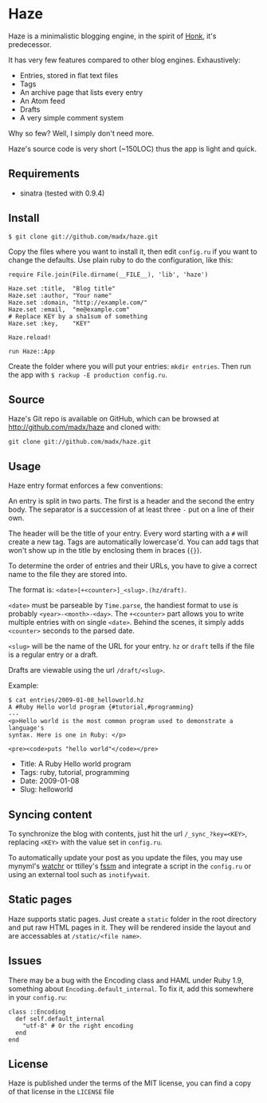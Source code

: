 Haze
====

Haze is a minimalistic blogging engine, in the spirit of
[Honk](http://github.com/madx/honk), it's predecessor.

It has very few features compared to other blog engines. Exhaustively:

* Entries, stored in flat text files
* Tags
* An archive page that lists every entry
* An Atom feed
* Drafts
* A very simple comment system

Why so few? Well, I simply don't need more.

Haze's source code is very short (~150LOC) thus the app is light and quick.

## Requirements ##############################################################

* sinatra (tested with 0.9.4)

## Install ###################################################################

    $ git clone git://github.com/madx/haze.git

Copy the files where you want to install it, then edit `config.ru` if you
want to change the defaults. Use plain ruby to do the configuration, like
this:

    require File.join(File.dirname(__FILE__), 'lib', 'haze')

    Haze.set :title,  "Blog title"
    Haze.set :author, "Your name"
    Haze.set :domain, "http://example.com/"
    Haze.set :email,  "me@example.com"
    # Replace KEY by a sha1sum of something
    Haze.set :key,    "KEY"

    Haze.reload!

    run Haze::App

Create the folder where you will put your entries: `mkdir entries`.
Then run the app with `$ rackup -E production config.ru`.

## Source ####################################################################

Haze's Git repo is available on GitHub, which can be browsed at
<http://github.com/madx/haze> and cloned with:

    git clone git://github.com/madx/haze.git

## Usage #####################################################################

Haze entry format enforces a few conventions:

An entry is split in two parts. The first is a header and the second the entry
body. The separator is a succession of at least three `-` put on a line of their
own.

The header will be the title of your entry. Every word starting with a `#` will
create a new tag. Tags are automatically lowercase'd. You can add tags that
won't show up in the title by enclosing them in braces (`{}`).

To determine the order of entries and their URLs, you have to give a correct
name to the file they are stored into.

The format is: `<date>[+<counter>]_<slug>.(hz/draft)`.

`<date>` must be parseable by `Time.parse`, the handiest format to use is
probably `<year>-<month>-<day>`. The `+<counter>` part allows you to write
multiple entries with on single `<date>`. Behind the scenes, it simply adds
`<counter>` seconds to the parsed date.

`<slug>` will be the name of the URL for your entry. `hz` or `draft` tells if
the file is a regular entry or a draft.

Drafts are viewable using the url `/draft/<slug>`.

Example:

    $ cat entries/2009-01-08_helloworld.hz
    A #Ruby Hello world program {#tutorial,#programming}
    ---
    <p>Hello world is the most common program used to demonstrate a language's
    syntax. Here is one in Ruby: </p>

    <pre><code>puts "hello world"</code></pre>

* Title: A Ruby Hello world program
* Tags: ruby, tutorial, programming
* Date: 2009-01-08
* Slug: helloworld

## Syncing content ############################################################

To synchronize the blog with contents, just hit the url `/_sync_?key=<KEY>`,
replacing `<KEY>` with the value set in `config.ru`.

To automatically update your post as you update the files, you may use
mynyml's [watchr][1] or ttilley's [fssm][2] and integrate a script in the
`config.ru` or using an external tool such as `inotifywait`.

## Static pages ###############################################################

Haze supports static pages. Just create a `static` folder in the root directory
and put raw HTML pages in it. They will be rendered inside the layout and are
accessables at `/static/<file name>`.

## Issues #####################################################################

There may be a bug with the Encoding class and HAML under Ruby 1.9, something
about `Encoding.default_internal`. To fix it, add this somewhere in your
`config.ru`:

    class ::Encoding
      def self.default_internal
        "utf-8" # Or the right encoding
      end
    end

[1]: http://github.com/mynyml/watchr
[2]: http://github.com/ttiley/fssm

## License ####################################################################

Haze is published under the terms of the MIT license, you can find a copy of
that license in the `LICENSE` file
